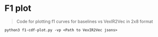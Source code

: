 # F1 plot

> Code for plotting f1 curves for baselines vs VexIR2Vec in 2x8 format

```
python3 f1-cdf-plot.py -vp <Path to VexIR2Vec jsons>

```
